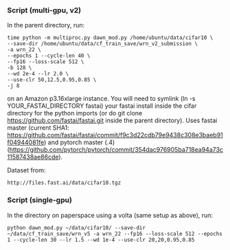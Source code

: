 ### Script (multi-gpu, v2)

In the parent directory, run:

    time python -m multiproc.py dawn_mod.py /home/ubuntu/data/cifar10 \
    --save-dir /home/ubuntu/data/cf_train_save/wrn_v2_submission \
    -a wrn_22 \
    --epochs 1 --cycle-len 40 \
    --fp16 --loss-scale 512 \
    -b 128 \
    --wd 2e-4 --lr 2.0 \
    --use-clr 50,12.5,0.95,0.85 \
    -j 8

on an Amazon p3.16xlarge instance.  You will need to symlink (ln -s YOUR_FASTAI_DIRECTORY fastai) your fastai install inside the cifar directory for the python imports (or do git clone https://github.com/fastai/fastai.git inside the parent directory).  Uses fastai master (current SHA1: https://github.com/fastai/fastai/commit/f9c3d22cdb79e9438c308e3baeb91f04944081fe) and pytorch master (.4) (https://github.com/pytorch/pytorch/commit/354dac976905ba718ea94a73c11587438ae86cde).

Dataset from:

    http://files.fast.ai/data/cifar10.tgz

### Script (single-gpu)

In the directory on paperspace using a volta (same setup as above), run:

    python dawn_mod.py ~/data/cifar10/ --save-dir ~/data/cf_train_save/wrn_v5 -a wrn_22 --fp16 --loss-scale 512 --epochs 1 --cycle-len 30 --lr 1.5 --wd 1e-4 --use-clr 20,20,0.95,0.85
